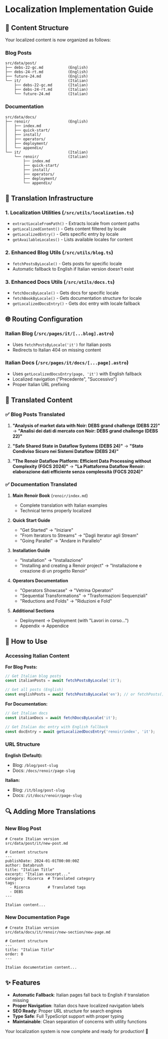 # Localization Implementation Guide

## 📁 Content Structure

Your localized content is now organized as follows:

### Blog Posts
```
src/data/post/
├── debs-22-gc.md           (English)
├── debs-24-rt.md           (English)
├── future-24.md            (English)
└── it/                     (Italian)
    ├── debs-22-gc.md       (Italian)
    ├── debs-24-rt.md       (Italian)
    └── future-24.md        (Italian)
```

### Documentation
```
src/data/docs/
├── renoir/                 (English)
│   ├── index.md
│   ├── quick-start/
│   ├── install/
│   ├── operators/
│   ├── deployment/
│   └── appendix/
└── it/                     (Italian)
    └── renoir/             (Italian)
        ├── index.md
        ├── quick-start/
        ├── install/
        ├── operators/
        ├── deployment/
        └── appendix/
```

## 🔧 Translation Infrastructure

### 1. Localization Utilities (`/src/utils/localization.ts`)
- `extractLocaleFromPath()` - Extracts locale from content paths
- `getLocalizedContent()` - Gets content filtered by locale
- `getLocalizedEntry()` - Gets specific entry by locale
- `getAvailableLocales()` - Lists available locales for content

### 2. Enhanced Blog Utils (`/src/utils/blog.ts`)
- `fetchPostsByLocale()` - Gets posts for specific locale
- Automatic fallback to English if Italian version doesn't exist

### 3. Enhanced Docs Utils (`/src/utils/docs.ts`)
- `fetchDocsByLocale()` - Gets docs for specific locale
- `fetchBookByLocale()` - Gets documentation structure for locale
- `getLocalizedDocsEntry()` - Gets doc entry with locale fallback

## 🌐 Routing Configuration

### Italian Blog (`/src/pages/it/[...blog].astro`)
- Uses `fetchPostsByLocale('it')` for Italian posts
- Redirects to Italian 404 on missing content

### Italian Docs (`/src/pages/it/docs/[...page].astro`)
- Uses `getLocalizedDocsEntry(page, 'it')` with English fallback
- Localized navigation ("Precedente", "Successivo")
- Proper Italian URL prefixing

## 📝 Translated Content

### ✅ **Blog Posts Translated**
1. **"Analysis of market data with Noir: DEBS grand challenge (DEBS 22)"**
   → **"Analisi dei dati di mercato con Noir: DEBS grand challenge (DEBS 22)"**

2. **"Safe Shared State in Dataflow Systems (DEBS 24)"**
   → **"Stato Condiviso Sicuro nei Sistemi Dataflow (DEBS 24)"**

3. **"The Renoir Dataflow Platform: Efficient Data Processing without Complexity (FGCS 2024)"**
   → **"La Piattaforma Dataflow Renoir: elaborazione dati efficiente senza complessità (FGCS 2024)"**

### ✅ **Documentation Translated**
1. **Main Renoir Book** (`renoir/index.md`)
   - Complete translation with Italian examples
   - Technical terms properly localized

2. **Quick Start Guide**
   - "Get Started" → "Iniziare"
   - "From Iterators to Streams" → "Dagli Iterator agli Stream"
   - "Going Parallel" → "Andare in Parallelo"

3. **Installation Guide**
   - "Installation" → "Installazione"
   - "Installing and creating a Renoir project" → "Installazione e creazione di un progetto Renoir"

4. **Operators Documentation**
   - "Operators Showcase" → "Vetrina Operatori"
   - "Sequential Transformations" → "Trasformazioni Sequenziali"
   - "Reductions and Folds" → "Riduzioni e Fold"

5. **Additional Sections**
   - Deployment → Deployment (with "Lavori in corso...")
   - Appendix → Appendice

## 🚀 **How to Use**

### Accessing Italian Content

**For Blog Posts:**
```javascript
// Get Italian blog posts
const italianPosts = await fetchPostsByLocale('it');

// Get all posts (English)
const englishPosts = await fetchPostsByLocale('en'); // or fetchPosts()
```

**For Documentation:**
```javascript
// Get Italian docs
const italianDocs = await fetchDocsByLocale('it');

// Get Italian doc entry with English fallback
const docEntry = await getLocalizedDocsEntry('renoir/index', 'it');
```

### URL Structure

**English (Default):**
- Blog: `/blog/post-slug`
- Docs: `/docs/renoir/page-slug`

**Italian:**
- Blog: `/it/blog/post-slug`
- Docs: `/it/docs/renoir/page-slug`

## 🔍 **Adding More Translations**

### New Blog Post
```
# Create Italian version
src/data/post/it/new-post.md

# Content structure
---
publishDate: 2024-01-01T00:00:00Z
author: Databrush
title: "Italian Title"
excerpt: "Italian excerpt..."
category: Ricerca  # Translated category
tags:
  - Ricerca        # Translated tags
  - DEBS
---

Italian content...
```

### New Documentation Page
```
# Create Italian version
src/data/docs/it/renoir/new-section/new-page.md

# Content structure
---
title: "Italian Title"
order: 0
---

Italian documentation content...
```

## ✨ **Features**

- **Automatic Fallback**: Italian pages fall back to English if translation missing
- **Proper Navigation**: Italian docs have localized navigation labels
- **SEO Ready**: Proper URL structure for search engines
- **Type Safe**: Full TypeScript support with proper typing
- **Maintainable**: Clean separation of concerns with utility functions

Your localization system is now complete and ready for production! 🎉